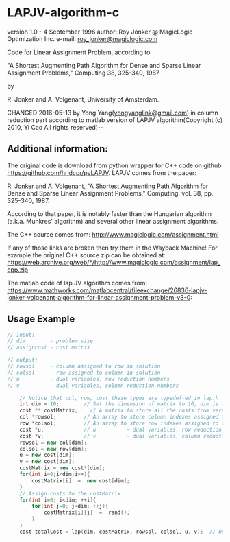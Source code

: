 # LAPJV-algorithm-c

version 1.0 - 4 September 1996
   author: Roy Jonker @ MagicLogic Optimization Inc.
   e-mail: roy_jonker@magiclogic.com

   Code for Linear Assignment Problem, according to 

   "A Shortest Augmenting Path Algorithm for Dense and Sparse Linear   
    Assignment Problems," Computing 38, 325-340, 1987

   by

   R. Jonker and A. Volgenant, University of Amsterdam.


   CHANGED 2016-05-13 by Yong Yang(yongyanglink@gmail.com) in column reduction part according to 
   matlab version of LAPJV algorithm(Copyright (c) 2010, Yi Cao All rights reserved)--



## Additional information:

The original code is download from  python wrapper for C++ code on github https://github.com/hrldcpr/pyLAPJV.
LAPJV comes from the paper:

R. Jonker and A. Volgenant, "A Shortest Augmenting Path Algorithm for Dense and Sparse Linear Assignment Problems," Computing, vol. 38, pp. 325-340, 1987.

According to that paper, it is notably faster than the Hungarian algorithm (a.k.a. Munkres' algorithm) and several other linear assignment algorithms.

The C++ source comes from: http://www.magiclogic.com/assignment.html

If any of those links are broken then try them in the Wayback Machine! For example the original C++ source zip can be obtained at: https://web.archive.org/web/*/http://www.magiclogic.com/assignment/lap_cpp.zip

The matlab code of lap JV algorithm comes from:  https://www.mathworks.com/matlabcentral/fileexchange/26836-lapjv-jonker-volgenant-algorithm-for-linear-assignment-problem-v3-0:


## Usage Example

```cpp
// input:
// dim        - problem size
// assigncost - cost matrix

// output:
// rowsol     - column assigned to row in solution
// colsol     - row assigned to column in solution
// u          - dual variables, row reduction numbers
// v          - dual variables, column reduction numbers

    // Notice that col, row, cost these types are typedef-ed in lap.h
    int dim = 10;        // Set the dimension of matrix to 10, dim is the problem size
    cost ** costMatrix;    // A matrix to store all the costs from vertex i to vertex j
    col *rowsol;         // An array to store column indexes assigned to row in solution  
    row *colsol;         // An array to store row indexes assigned to column in solution 
    cost *u;             // u          - dual variables, row reduction numbers
    cost *v;             // v          - dual variables, column reduction numbers
    rowsol = new col[dim];
    colsol = new row[dim];
    u = new cost[dim];
    v = new cost[dim];
    costMatrix = new cost*[dim];
    for(int i=0;i<dim;i++){
        costMatrix[i]  =  new cost[dim];
    }
    // Assign costs to the costMatrix
    for(int i=0; i<dim; ++i){
        for(int j=0; j<dim; ++j){
            costMatrix[i][j]  =  rand();
   	    }
    }
    cost totalCost = lap(dim, costMatrix, rowsol, colsol, u, v);  // Use lap algorithm to calculate the minimum total cost
```
